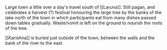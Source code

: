 Large town a little over a day's travel south of [[Laruna]]. Still pagan, and celebrates a harvest (?) festival honouring the large tree by the banks of the lake north of the town in which participants eat from many dishes passed down tables gradually. Waste/vomit is left on the ground to nourish the roots of the tree.

[[Karishna]] is buried just outside of the  town, between the walls and the bank of the river to the east.